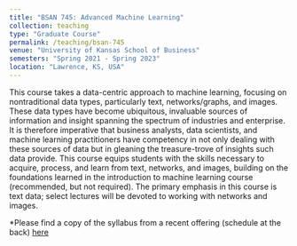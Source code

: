 ```yaml
---
title: "BSAN 745: Advanced Machine Learning"
collection: teaching
type: "Graduate Course"
permalink: /teaching/bsan-745
venue: "University of Kansas School of Business"
semesters: "Spring 2021 - Spring 2023"
location: "Lawrence, KS, USA"
---
```


This course takes a data-centric approach to machine learning, focusing on nontraditional data types, particularly text, networks/graphs, and images. These data types have become ubiquitous, invaluable sources of information and insight spanning the spectrum of industries and enterprise. It is therefore imperative that business analysts, data scientists, and machine learning practitioners have competency in not only dealing with these sources of data but in gleaning the treasure-trove of insights such data provide. This course equips students with the skills necessary to acquire, process, and learn from text, networks, and images, building on the foundations learned in the introduction to machine learning course (recommended, but not required). The primary emphasis in this course is text data; select lectures will be devoted to working with networks and images.

*Please find a copy of the syllabus from a recent offering (schedule at the back) [here](http://michae-lash.github.io/files/BSAN745_Adv_Machine_Learning_Lash_Spr23.pdf)
